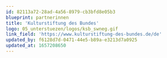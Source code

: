 ```yaml
---
id: 82113a72-28ad-4a56-8979-cb3bfd8e05b3
blueprint: partnerinnen
title: 'Kulturstiftung des Bundes'
logo: 05_unterstuezen/logos/ksb_swneg.gif
link_field: 'https://www.kulturstiftung-des-bundes.de/de'
updated_by: f6128d7d-0471-44e5-b89a-e3213d7a0925
updated_at: 1657208650
---
```

